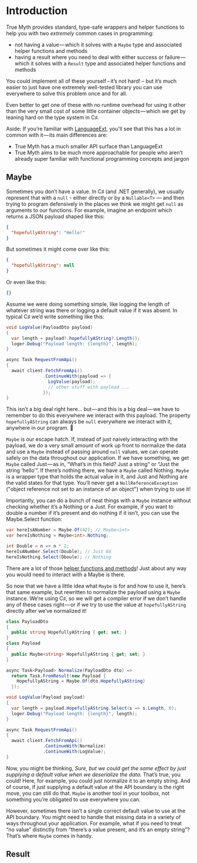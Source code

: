 # Introduction

True Myth provides standard, type-safe wrappers and helper functions to help you with two
_extremely_ common cases in programming: 
 - not having a value — which it solves with a `Maybe` type and associated helper
   functions and methods 
 - having a result where you need to deal with either success or failure — which it solves
   with a `Result` type and associated helper functions and methods 
   
You could implement all of these yourself – it’s not hard! – but it’s much easier to just
have one extremely well-tested library you can use everywhere to solve this problem once
and for all. 

Even better to get one of these with no runtime overhead for using it other than the very
small cost of some little container objects — which we get by leaning hard on the type
system in C♯.

Aside: If you’re familiar with [LanguageExt](https://github.com/louthy/language-ext),
you'll see that this has a lot in common with it — its main differences are: 
 - True Myth has a much smaller API surface than LanguageExt 
 - True Myth aims to be much more approachable for people who aren’t already super
   familiar with functional programming concepts and jargon 

## Maybe
Sometimes you don’t have a value. In C♯ (and .NET generally), we usually represent that
with a `null` - either directly or by a `Nullable<T>` — and then trying to program
defensively in the places we think we might get `null` as arguments to our functions. For
example, imagine an endpoint which returns a JSON payload shaped like this:
```json
{
  "hopefullyAString": "Hello!"
}
```
But sometimes it might come over like this:
```json
{
  "hopefullyAString": null
}
```
Or even like this:
```json
{}
```
Assume we were doing something simple, like logging the length of whatever string was there or logging a default value if it was absent. In typical C♯ we’d write something like this:
```csharp
void LogValue(PayloadDto payload)
{
  var length = payload?.hopefullyAString?.Length();
  loger.Debug("Payload length: {length}", length);
}

async Task RequestFromApi()
{
  await client.FetchFromApi()
              .ContinueWith(payload => {
                LogValue(payload);
                // other stuff with payload ...
              });
}
```
This isn’t a big deal right here… but — and this is a big deal — we have to remember to do
this everywhere we interact with this payload. The property `hopefullyAString` can always
be `null` everywhere we interact with it, anywhere in our program. 😬

`Maybe` is our escape hatch. If, instead of just naively interacting with the payload, we
do a very small amount of work up front to normalize the data and use a `Maybe` instead of
passing around `null` values, we can operate safely on the data throughout our
application. If we have something, we get `Maybe` called Just — as in, “What’s in this
field? Just a string” or “Just the string ‘hello’”. If there’s nothing there, we have a
`Maybe` called Nothing. `Maybe` is a wrapper type that holds the actual value in it, and
Just and Nothing are the valid states for that type. You’ll never get a
`NullReferenceException` ("object reference not set to an instance of an object") when
trying to use it!

Importantly, you can do a bunch of neat things with a `Maybe` instance without checking
whether it’s a Nothing or a Just. For example, if you want to double a number if it’s
present and do nothing if it isn’t, you can use the Maybe.Select function:
```csharp
var hereIsANumber = Maybe.Of(42); // Maybe<int>
var hereIsNothing = Maybe<int>.Nothing;

int Double = n => n * 2;
hereIsANumber.Select(Double); // Just 84
hereIsNothing.Select(Dboule); // Nothing
```
There are a lot of those [helper functions and methods]()! Just about any way you would
need to interact with a Maybe is there.

So now that we have a little idea what `Maybe` is for and how to use it, here’s that same
example, but rewritten to normalize the payload using a `Maybe` instance. We’re using C♯,
so we will get a compiler error if we don’t handle any of these cases right — or if we try
to use the value at `hopefullyAString` directly after we’ve normalized it!
```csharp
class PayloadDto
{
  public string HopefullyAString { get; set; }
}
class Payload
{
  public Maybe<string> HopefullyAString { get; set; }
}

async Task<Payload> Normalize(PayloadDto dto) => 
  return Task.FromResult(new Payload { 
    HopefullyAString = Maybe.Of(dto.HopefullyAString) 
  });

void LogValue(Payload payload)
{
  var length = payload.HopefullyAString.Select(s => s.Length, 0);
  loger.Debug("Payload length: {length}", length);
}

async Task RequestFromApi()
{
  await client.FetchFromApi()
              .ContinueWith(Normalize)
              .ContinueWith(LogValue);
}

```
Now, you might be thinking, _Sure, but we could get the same effect by just supplying a
default value when we deserialize the data._ That’s true, you could! Here, for example,
you could just normalize it to an empty string. And of course, if just supplying a default
value at the API boundary is the right move, you can still do that. `Maybe` is another tool
in your toolbox, not something you’re obligated to use everywhere you can.

However, sometimes there isn’t a single correct default value to use at the API boundary.
You might need to handle that missing data in a variety of ways throughout your
application. For example, what if you need to treat “no value” distinctly from “there’s a
value present, and it’s an empty string”? That’s where `Maybe` comes in handy.

## Result
